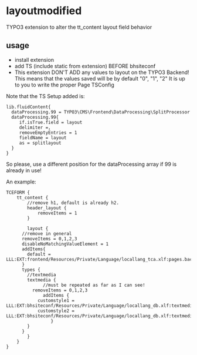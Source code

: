 # layoutmodified
TYPO3 extension to alter the tt_content layout field behavior


## usage
* install extension
* add TS (include static from extension) BEFORE bhsiteconf
* This extension DON'T ADD any values to layout on the TYPO3 Backend! This means that the values saved will be by default "0", "1", "2"
  It is up to you to write the proper Page TSConfig
  
Note that the TS Setup added is:
``` 
lib.fluidContent{
  dataProcessing.99 = TYPO3\CMS\Frontend\DataProcessing\SplitProcessor
  dataProcessing.99{
     if.isTrue.field = layout
     delimiter =,
     removeEmptyEntries = 1
     fieldName = layout     
     as = splitlayout
  }
}
```  
So please, use a different position for the dataProcessing array if 99 is already in use! 

An example:

```
TCEFORM {
	tt_content {
		//remove h1, default is already h2.
		header_layout {
			removeItems = 1
		}

		layout {
      //remove in general
      removeItems = 0,1,2,3
      disableNoMatchingValueElement = 1
      addItems{
        default = LLL:EXT:frontend/Resources/Private/Language/locallang_tca.xlf:pages.backend_layout.default
      }
      types {
      	//textmedia
      	textmedia {
		      //must be repeated as far as I can see!
          removeItems = 0,1,2,3
		      addItems {
            customstyle1 = LLL:EXT:bhsiteconf/Resources/Private/Language/locallang_db.xlf:textmedia.layout.style1
            customstyle2 = LLL:EXT:bhsiteconf/Resources/Private/Language/locallang_db.xlf:textmedia.layout.style2
			     }
      	}
      }
		}
	}
}
```  
  
